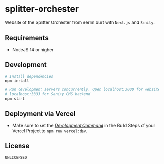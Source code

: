 splitter-orchester
===

Website of the Splitter Orchester from Berlin built with `Next.js` and `Sanity`.

## Requirements

* NodeJS 14 or higher

## Development

```bash
# Install dependencies
npm install

# Run development servers concurrently. Open localhost:3000 for website,
# localhost:3333 for Sanity CMS backend
npm start
```

## Deployment via Vercel

* Make sure to set the [*Development Command*](https://vercel.com/docs/build-step#development-command) in the Build Steps of your Vercel Project to `npm run vercel:dev`.

## License

`UNLICENSED`
